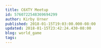 ```yaml
---
title: C6XTY Meetup
id: 5760722548369694299
author: Kirby Urner
published: 2018-01-15T19:03:00.000-08:00
updated: 2018-01-15T23:42:24.430-08:00
blog: world_game
tags: 
---
```


